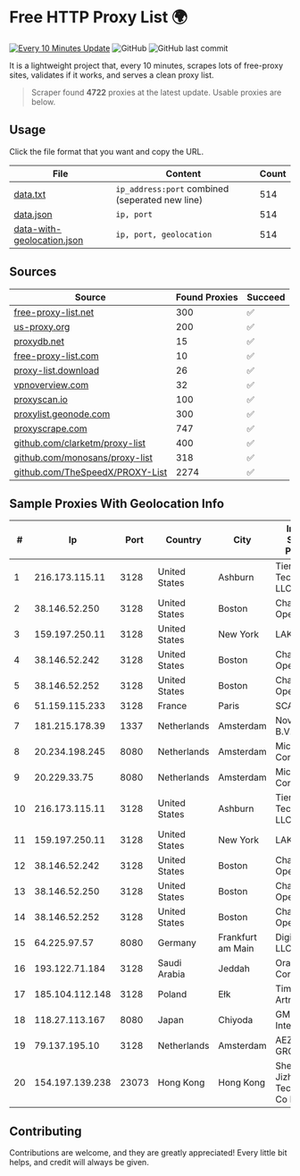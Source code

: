 
# Free HTTP Proxy List 🌍

[![Every 10 Minutes Update](https://github.com/mertguvencli/http-proxy-list/actions/workflows/main.yml/badge.svg?branch=main)](https://github.com/mertguvencli/http-proxy-list/actions/workflows/main.yml)
![GitHub](https://img.shields.io/github/license/mertguvencli/http-proxy-list)
![GitHub last commit](https://img.shields.io/github/last-commit/mertguvencli/http-proxy-list)

It is a lightweight project that, every 10 minutes, scrapes lots of free-proxy sites, validates if it works, and serves a clean proxy list.


> Scraper found **4722** proxies at the latest update. Usable proxies are below.

## Usage

Click the file format that you want and copy the URL.


|File|Content|Count|
|----|-------|-----|
|[data.txt](https://raw.githubusercontent.com/mertguvencli/http-proxy-list/main/proxy-list/data.txt)|`ip_address:port` combined (seperated new line)|514|
|[data.json](https://raw.githubusercontent.com/mertguvencli/http-proxy-list/main/proxy-list/data.json)|`ip, port`|514|
|[data-with-geolocation.json](https://raw.githubusercontent.com/mertguvencli/http-proxy-list/main/proxy-list/data-with-geolocation.json)|`ip, port, geolocation`|514|

## Sources

|Source|Found Proxies|Succeed|
|------|-------------|-------|
|[free-proxy-list.net](https://free-proxy-list.net)|300|✅|
|[us-proxy.org](https://www.us-proxy.org)|200|✅|
|[proxydb.net](http://proxydb.net)|15|✅|
|[free-proxy-list.com](https://free-proxy-list.com/?page=&port=&type%5B%5D=http&type%5B%5D=https&up_time=0&search=Search)|10|✅|
|[proxy-list.download](https://www.proxy-list.download/HTTP)|26|✅|
|[vpnoverview.com](https://vpnoverview.com/privacy/anonymous-browsing/free-proxy-servers)|32|✅|
|[proxyscan.io](https://www.proxyscan.io)|100|✅|
|[proxylist.geonode.com](https://proxylist.geonode.com/api/proxy-list?limit=300&page=1&sort_by=lastChecked&sort_type=desc&protocols=http,https)|300|✅|
|[proxyscrape.com](https://api.proxyscrape.com/v2/?request=displayproxies&protocol=http&timeout=10000&country=all&ssl=all&anonymity=all)|747|✅|
|[github.com/clarketm/proxy-list](https://raw.githubusercontent.com/clarketm/proxy-list/master/proxy-list-raw.txt)|400|✅|
|[github.com/monosans/proxy-list](https://raw.githubusercontent.com/monosans/proxy-list/main/proxies/http.txt)|318|✅|
|[github.com/TheSpeedX/PROXY-List](https://raw.githubusercontent.com/TheSpeedX/PROXY-List/master/http.txt)|2274|✅|


## Sample Proxies With Geolocation Info

|#|Ip|Port|Country|City|Internet Service Provider|
|-|--|----|-------|----|-------------------------|
|1|216.173.115.11|3128|United States|Ashburn|Tier.Net Technologies LLC|
|2|38.146.52.250|3128|United States|Boston|Charles River Operation|
|3|159.197.250.11|3128|United States|New York|LAKSH|
|4|38.146.52.242|3128|United States|Boston|Charles River Operation|
|5|38.146.52.252|3128|United States|Boston|Charles River Operation|
|6|51.159.115.233|3128|France|Paris|SCALEWAY|
|7|181.215.178.39|1337|Netherlands|Amsterdam|NovoServe B.V.|
|8|20.234.198.245|8080|Netherlands|Amsterdam|Microsoft Corporation|
|9|20.229.33.75|8080|Netherlands|Amsterdam|Microsoft Corporation|
|10|216.173.115.11|3128|United States|Ashburn|Tier.Net Technologies LLC|
|11|159.197.250.11|3128|United States|New York|LAKSH|
|12|38.146.52.242|3128|United States|Boston|Charles River Operation|
|13|38.146.52.250|3128|United States|Boston|Charles River Operation|
|14|38.146.52.252|3128|United States|Boston|Charles River Operation|
|15|64.225.97.57|8080|Germany|Frankfurt am Main|DigitalOcean, LLC|
|16|193.122.71.184|3128|Saudi Arabia|Jeddah|Oracle Corporation|
|17|185.104.112.148|3128|Poland|Ełk|Timeweb-Artnet|
|18|118.27.113.167|8080|Japan|Chiyoda|GMO Internet, Inc.|
|19|79.137.195.10|3128|Netherlands|Amsterdam|AEZA GROUP Ltd|
|20|154.197.139.238|23073|Hong Kong|Hong Kong|Shenzhen Jizhan Technology Co Ltd|



## Contributing

Contributions are welcome, and they are greatly appreciated! Every
little bit helps, and credit will always be given.

